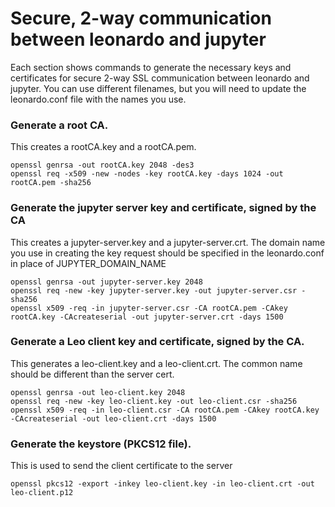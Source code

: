 
# Secure, 2-way communication between leonardo and jupyter
Each section shows commands to generate the necessary keys and certificates for secure 2-way 
SSL communication between leonardo and jupyter. You can use different filenames, but you 
will need to update the leonardo.conf file with the names you use.

### Generate a root CA. 
This creates a rootCA.key and a rootCA.pem.
```
openssl genrsa -out rootCA.key 2048 -des3
openssl req -x509 -new -nodes -key rootCA.key -days 1024 -out rootCA.pem -sha256 
```

### Generate the jupyter server key and certificate, signed by the CA
This creates a jupyter-server.key and a jupyter-server.crt. The domain name you use in creating the key request should be specified in the leonardo.conf in place of JUPYTER\_DOMAIN\_NAME
```
openssl genrsa -out jupyter-server.key 2048
openssl req -new -key jupyter-server.key -out jupyter-server.csr -sha256
openssl x509 -req -in jupyter-server.csr -CA rootCA.pem -CAkey rootCA.key -CAcreateserial -out jupyter-server.crt -days 1500
```

### Generate a Leo client key and certificate, signed by the CA. 
This generates a leo-client.key and a leo-client.crt. The common name should be different than the server cert.
```
openssl genrsa -out leo-client.key 2048
openssl req -new -key leo-client.key -out leo-client.csr -sha256
openssl x509 -req -in leo-client.csr -CA rootCA.pem -CAkey rootCA.key -CAcreateserial -out leo-client.crt -days 1500
```

### Generate the keystore (PKCS12 file). 
This is used to send the client certificate to the server
```
openssl pkcs12 -export -inkey leo-client.key -in leo-client.crt -out leo-client.p12
```

